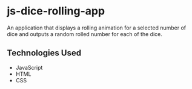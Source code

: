 # js-dice-rolling-app
An application that displays a rolling animation for a selected number of dice and outputs a random rolled number for each of the dice.

## Technologies Used
* JavaScript
* HTML
* CSS